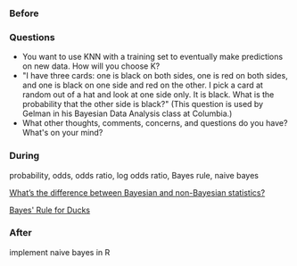 ### Before


### Questions

 * You want to use KNN with a training set to eventually make predictions on new data. How will you choose K?
 * "I have three cards: one is black on both sides, one is red on both sides, and one is black on one side and red on the other. I pick a card at random out of a hat and look at one side only. It is black. What is the probability that the other side is black?" (This question is used by Gelman in his Bayesian Data Analysis class at Columbia.)
 * What other thoughts, comments, concerns, and questions do you have? What's on your mind?


### During

probability, odds, odds ratio, log odds ratio, Bayes rule, naive bayes

[What’s the difference between Bayesian and non-Bayesian statistics?](http://planspace.org/2013/11/11/whats-the-difference-between-bayesian-and-non-bayesian-statistics/)

[Bayes' Rule for Ducks](http://planspace.org/2014/02/23/bayes-rule-for-ducks/)


### After

implement naive bayes in R
